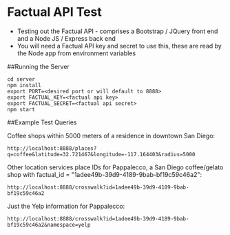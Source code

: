 # Factual API Test

* Testing out the Factual API - comprises a Bootstrap / JQuery front end and a Node JS / Express back end
* You will need a Factual API key and secret to use this, these are read by the Node app from environment variables

##Running the Server

```
cd server
npm install
export PORT=<desired port or will default to 8888>
export FACTUAL_KEY=<factual api key>
export FACTUAL_SECRET=<factual api secret>
npm start
```

##Example Test Queries

Coffee shops within 5000 meters of a residence in downtown San Diego:

```
http://localhost:8888/places?q=coffee&latitude=32.721467&longitude=-117.164403&radius=5000
```


Other location services place IDs for Pappalecco, a San Diego coffee/gelato shop with factual_id = "1adee49b-39d9-4189-9bab-bf19c59c46a2":

```
http://localhost:8888/crosswalk?id=1adee49b-39d9-4189-9bab-bf19c59c46a2
```

Just the Yelp information for Pappalecco:

```
http://localhost:8888/crosswalk?id=1adee49b-39d9-4189-9bab-bf19c59c46a2&namespace=yelp
```


